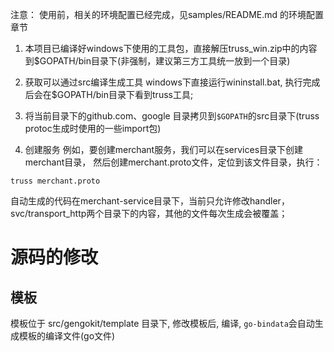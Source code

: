 注意： 使用前，相关的环境配置已经完成，见samples/README.md 的环境配置章节

1. 本项目已编译好windows下使用的工具包，直接解压truss_win.zip中的内容到$GOPATH/bin目录下(非强制，建议第三方工具统一放到一个目录)

2. 获取可以通过src编译生成工具
   windows下直接运行wininstall.bat, 执行完成后会在$GOPATH/bin目录下看到truss工具;

3. 将当前目录下的github.com、google 目录拷贝到`$GOPATH`的src目录下(truss protoc生成时使用的一些import包)

4. 创建服务
例如，要创建merchant服务，我们可以在services目录下创建merchant目录，
然后创建merchant.proto文件，定位到该文件目录，执行：
```
truss merchant.proto
```
自动生成的代码在merchant-service目录下，当前只允许修改handler，svc/transport_http两个目录下的内容，其他的文件每次生成会被覆盖；

# 源码的修改
## 模板
 模板位于 src/gengokit/template 目录下, 修改模板后, 编译, `go-bindata`会自动生成模板的编译文件(go文件)
##
